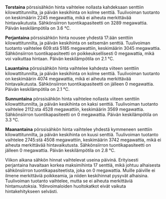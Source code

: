 **Torstaina** pörssisähkön hinta vaihtelee nollasta kahdeksaan senttiin kilowattitunnilta, ja päivän keskihinta on kolme senttiä. Tuulivoiman tuotanto on keskimäärin 2245 megawattia, mikä ei aiheuta merkittävää hintavaikutusta. Sähkönsiirron tuontikapasiteetti on 3289 megawattia. Päivän keskilämpötila on 3.6 °C.

**Perjantaina** pörssisähkön hinta nousee yhdestä 17:ään senttiin kilowattitunnilta, ja päivän keskihinta on seitsemän senttiä. Tuulivoiman tuotanto vaihtelee 609:stä 5185 megawattiin, keskimäärin 3045 megawattia. Sähkönsiirron tuontikapasiteetti on poikkeuksellisesti 0 megawattia, mikä voi vaikuttaa hintaan. Päivän keskilämpötila on 2.1 °C.

**Lauantaina** pörssisähkön hinta vaihtelee kahdesta viiteen senttiin kilowattitunnilta, ja päivän keskihinta on kolme senttiä. Tuulivoiman tuotanto on keskimäärin 4074 megawattia, mikä ei aiheuta merkittävää hintavaikutusta. Sähkönsiirron tuontikapasiteetti on jälleen 0 megawattia. Päivän keskilämpötila on 2.1 °C.

**Sunnuntaina** pörssisähkön hinta vaihtelee nollasta viiteen senttiin kilowattitunnilta, ja päivän keskihinta on kaksi senttiä. Tuulivoiman tuotanto vaihtelee 2112:sta 4528 megawattiin, keskimäärin 3569 megawattia. Sähkönsiirron tuontikapasiteetti on 0 megawattia. Päivän keskilämpötila on 3.3 °C.

**Maanantaina** pörssisähkön hinta vaihtelee yhdestä kymmeneen senttiin kilowattitunnilta, ja päivän keskihinta on kuusi senttiä. Tuulivoiman tuotanto vaihtelee 2745:stä 4508 megawattiin, keskimäärin 3742 megawattia, mikä ei aiheuta merkittävää hintavaikutusta. Sähkönsiirron tuontikapasiteetti on jälleen 0 megawattia. Päivän keskilämpötila on 2.8 °C.

Viikon aikana sähkön hinnat vaihtelevat useina päivinä. Erityisesti perjantaina havaitaan korkea maksimihinta 17 senttiä, mikä johtuu alhaisesta sähkönsiirron tuontikapasiteetista, joka on 0 megawattia. Muille päiville ei ilmene merkittäviä poikkeamia, ja niiden keskihinnat pysyvät alhaisina. Tuulivoiman tuotanto vaihtelee, mutta se ei aiheuta merkittäviä hintamuutoksia. Ydinvoimaloiden huoltokatkot eivät vaikuta hintakehitykseen selvästi.